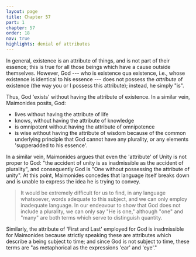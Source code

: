 ```yaml
---
layout: page
title: Chapter 57
part: 1
chapter: 57
order: 18
nav: true
highlights: denial of attributes
---
```


In general, existence is an attribute of things, and is not part of their essence; this is true for all those beings which have a cause outside themselves. However, God --- who is existence qua existence, i.e., whose existence is identical to his essence --- does not possess the _attribute_ of existence (the way you or I possess this attribute); instead, he simply "is".

Thus, God 'exists' without having the attribute of existence. In a similar vein, Maimonides posits, God:
- lives without having the attribute of life
- knows, without having the attribute of knowledge
- is omnipotent without having the attribute of omnipotence
- is wise without having the attribute of wisdom
because of the common underlying principle that God cannot have any plurality, or any elements 'supperadded to his essence'.

In a similar vein, Maimonides argues that even the 'attribute' of Unity is not proper to God: "the accident of unity is as inadmissible as the accident of plurality", and consequently God is "One without possessing the attribute of unity". At this point, Maimonides concedes that language itself breaks down and is unable to express the idea he is trying to convey.
> It would be extremely difficult for us to find, in any language whatsoever, words adequate to this subject, and we can only employ inadequate language. In our endeavour to show that God does not include a plurality, we can only say "He is one," although "one" and "many" are both terms which serve to distinguish quantity.

Similarly, the attribute of 'First and Last' employed for God is inadmissible for Maimonides because strictly speaking these are attributes which describe a being subject to time; and since God is not subject to time, these terms are "as metaphorical as the expressions 'ear' and 'eye'."